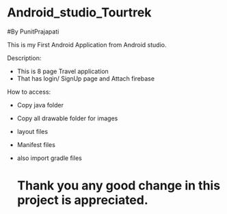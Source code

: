 # Android_studio_Tourtrek
#By PunitPrajapati

This is my First Android Application from Android studio.

Description:
- This is 8 page Travel application 
- That has login/ SignUp page and Attach firebase

How to access:
  - Copy java folder
  - Copy all drawable folder for images
  - layout files
  - Manifest files
  - also import gradle files

    # Thank you any good change in this project is appreciated.

